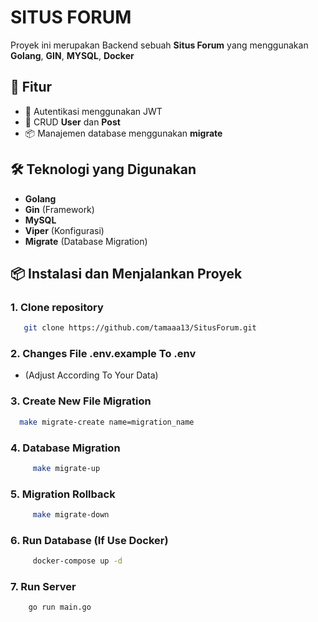 # SITUS FORUM

Proyek ini merupakan Backend sebuah **Situs Forum** yang menggunakan **Golang**, **GIN**, **MYSQL**, **Docker**

## 🚀 Fitur

- 🔑 Autentikasi menggunakan JWT
- 📝 CRUD **User** dan **Post**
- 📦 Manajemen database menggunakan **migrate**

## 🛠️ Teknologi yang Digunakan

- **Golang**
- **Gin** (Framework)
- **MySQL**
- **Viper** (Konfigurasi)
- **Migrate** (Database Migration)

## 📦 Instalasi dan Menjalankan Proyek

### 1. **Clone repository**

```sh
   git clone https://github.com/tamaaa13/SitusForum.git
```

### 2. **Changes File .env.example To .env**

- (Adjust According To Your Data)

### 3. **Create New File Migration**

```sh
  make migrate-create name=migration_name
```

### 4. **Database Migration**

```sh
     make migrate-up
```

### 5. **Migration Rollback**

```sh
     make migrate-down
```

### 6. **Run Database** (If Use Docker)

```sh
     docker-compose up -d
```

### 7. Run Server

```sh
    go run main.go
```
